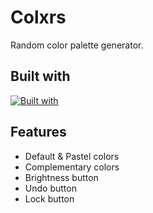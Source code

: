 # Colxrs
Random color palette generator.

## Built with
[![Built with](https://skillicons.dev/icons?i=js,html,css)](https://skillicons.dev)

## Features
- Default & Pastel colors
- Complementary colors
- Brightness button
- Undo button
- Lock button
